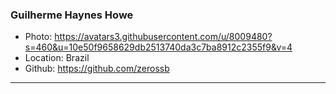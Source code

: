 ### Guilherme Haynes Howe

- Photo: https://avatars3.githubusercontent.com/u/8009480?s=460&u=10e50f9658629db2513740da3c7ba8912c2355f9&v=4
- Location: Brazil
- Github: https://github.com/zerossb

***
